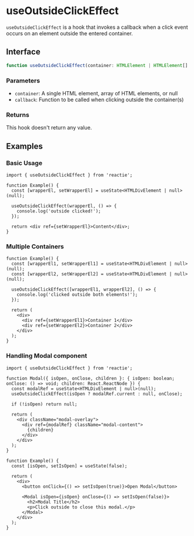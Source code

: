 # useOutsideClickEffect

`useOutsideClickEffect` is a hook that invokes a callback when a click event occurs on an element outside the entered container.

## Interface

```ts
function useOutsideClickEffect(container: HTMLElement | HTMLElement[] | null, callback: () => void): void;
```

### Parameters

- `container`: A single HTML element, array of HTML elements, or null
- `callback`: Function to be called when clicking outside the container(s)

### Returns

This hook doesn't return any value.

## Examples

### Basic Usage

```tsx
import { useOutsideClickEffect } from 'reactie';

function Example() {
  const [wrapperEl, setWrapperEl] = useState<HTMLDivElement | null>(null);

  useOutsideClickEffect(wrapperEl, () => {
    console.log('outside clicked!');
  });

  return <div ref={setWrapperEl}>Content</div>;
}
```

### Multiple Containers

```tsx
function Example() {
  const [wrapperEl1, setWrapperEl1] = useState<HTMLDivElement | null>(null);
  const [wrapperEl2, setWrapperEl2] = useState<HTMLDivElement | null>(null);

  useOutsideClickEffect([wrapperEl1, wrapperEl2], () => {
    console.log('clicked outside both elements!');
  });

  return (
    <div>
      <div ref={setWrapperEl1}>Container 1</div>
      <div ref={setWrapperEl2}>Container 2</div>
    </div>
  );
}
```

### Handling Modal component

```tsx
import { useOutsideClickEffect } from 'reactie';

function Modal({ isOpen, onClose, children }: { isOpen: boolean; onClose: () => void; children: React.ReactNode }) {
  const modalRef = useState<HTMLDivElement | null>(null);
  useOutsideClickEffect(isOpen ? modalRef.current : null, onClose);

  if (!isOpen) return null;

  return (
    <div className="modal-overlay">
      <div ref={modalRef} className="modal-content">
        {children}
      </div>
    </div>
  );
}

function Example() {
  const [isOpen, setIsOpen] = useState(false);

  return (
    <div>
      <button onClick={() => setIsOpen(true)}>Open Modal</button>

      <Modal isOpen={isOpen} onClose={() => setIsOpen(false)}>
        <h2>Modal Title</h2>
        <p>Click outside to close this modal.</p>
      </Modal>
    </div>
  );
}
```
